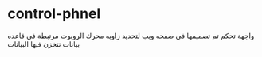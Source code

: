 # control-phnel 
واجهة تحكم تم تصميمها في صفحه ويب لتحديد زاويه محرك الروبوت مرتبطة في قاعده بيانات تتخزن فيها البيانات 
